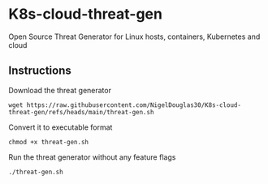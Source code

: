 # K8s-cloud-threat-gen
Open Source Threat Generator for Linux hosts, containers, Kubernetes and cloud


## Instructions

Download the threat generator
```
wget https://raw.githubusercontent.com/NigelDouglas30/K8s-cloud-threat-gen/refs/heads/main/threat-gen.sh
```

Convert it to executable format
```
chmod +x threat-gen.sh
```

Run the threat generator without any feature flags
```
./threat-gen.sh
```
